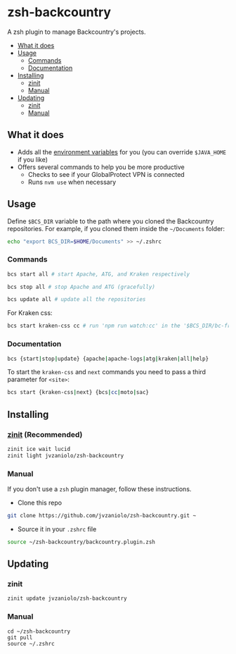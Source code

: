 # zsh-backcountry

A zsh plugin to manage Backcountry's projects.

- [What it does](#what-it-does)
- [Usage](#usage)
  - [Commands](#commands)
  - [Documentation](#documentation)
- [Installing](#installing)
  - [zinit](#zinit-recommended)
  - [Manual](#manual)
- [Updating](#updating)
  - [zinit](#zinit)
  - [Manual](#manual-1)

## What it does

- Adds all the [environment variables](https://github.com/Backcountry/atg-atg-backcountry-ca#environment-variables) for you (you can override `$JAVA_HOME` if you like)
- Offers several commands to help you be more productive
  - Checks to see if your GlobalProtect VPN is connected
  - Runs `nvm use` when necessary

## Usage

Define `$BCS_DIR` variable to the path where you cloned the Backcountry repositories.
For example, if you cloned them inside the `~/Documents` folder:

```bash
echo "export BCS_DIR=$HOME/Documents" >> ~/.zshrc
```

### Commands

```bash
bcs start all # start Apache, ATG, and Kraken respectively

bcs stop all # stop Apache and ATG (gracefully)

bcs update all # update all the repositories
```

For Kraken css:

```bash
bcs start kraken-css cc # run 'npm run watch:cc' in the '$BCS_DIR/bc-frontend/public' folder
```

### Documentation

```bash
bcs {start|stop|update} {apache|apache-logs|atg|kraken|all|help}
```

To start the `kraken-css` and `next` commands you need to pass a third parameter for `<site>`:

```bash
bcs start {kraken-css|next} {bcs|cc|moto|sac}
```

## Installing

### [zinit](https://github.com/zdharma-continuum/zinit) (Recommended)

```bash
zinit ice wait lucid
zinit light jvzaniolo/zsh-backcountry
```

### Manual

If you don't use a `zsh` plugin manager, follow these instructions.

- Clone this repo

```bash
git clone https://github.com/jvzaniolo/zsh-backcountry.git ~
```

- Source it in your `.zshrc` file

```bash
source ~/zsh-backcountry/backcountry.plugin.zsh
```

## Updating

### zinit

```bash
zinit update jvzaniolo/zsh-backcountry
```

### Manual

```
cd ~/zsh-backcountry
git pull
source ~/.zshrc
```
